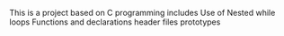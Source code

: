 This is a project based on C programming
includes
Use of Nested while loops
Functions and declarations
header files 
prototypes
